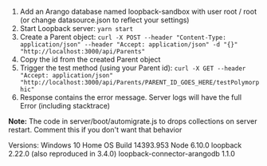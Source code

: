 1. Add an Arango database named loopback-sandbox with user root / root (or change datasource.json to reflect your settings)
2. Start Loopback server: `yarn start`
3. Create a Parent object: `curl -X POST --header "Content-Type: application/json" --header "Accept: application/json" -d "{}" "http://localhost:3000/api/Parents"`
4. Copy the id from the created Parent object
5. Trigger the test method (using your Parent id): `curl -X GET --header "Accept: application/json" "http://localhost:3000/api/Parents/PARENT_ID_GOES_HERE/testPolymorphic"`
6. Response contains the error message.  Server logs will have the full Error (including stacktrace)

**Note:** The code in server/boot/automigrate.js to drops collections on server restart.  Comment this if you don't want that behavior


Versions:
Windows 10 Home OS Build 14393.953
Node 6.10.0
loopback 2.22.0 (also reproduced in 3.4.0)
loopback-connector-arangodb 1.1.0
